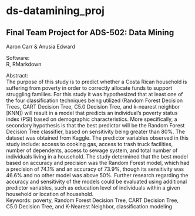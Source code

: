 # ds-datamining_proj
## Final Team Project for ADS-502: Data Mining
Aaron Carr & Anusia Edward

Software: \
R, RMarkdown

Abstract: \
The purpose of this study is to predict whether a Costa Rican household is suffering from
poverty in order to correctly allocate funds to support struggling families. For this study it was
hypothesized that at least one of the four classification techniques being utilized (Random Forest
Decision Trees, CART Decision Tree, C5.0 Decision Tree, and k-nearest neighbor [KNN]) will
result in a model that predicts an individual’s poverty status index (PSI) based on demographic
characteristics. More specifically, a secondary hypothesis is that the best predictor will be the
Random Forest Decision Tree classifier, based on sensitivity being greater than 80%. The dataset
was obtained from Kaggle. The predictor variables observed in this study include: access to
cooking gas, access to trash truck facilities, number of dependents, access to sewage system, and
total number of individuals living in a household. The study determined that the best model
based on accuracy and precision was the Random Forest model, which had a precision of 74.1%
and an accuracy of 73.9%, though its sensitivity was 46.6% and no other model was above 50%.
Further research regarding the accuracy and sensitivity of the models could be evaluated using
additional predictor variables, such as education level of individuals within a given household or
location of household. \
Keywords: poverty, Random Forest Decision Tree, CART Decision Tree, C5.0 Decision
Tree, and K-Nearest Neighbor, classification modeling
